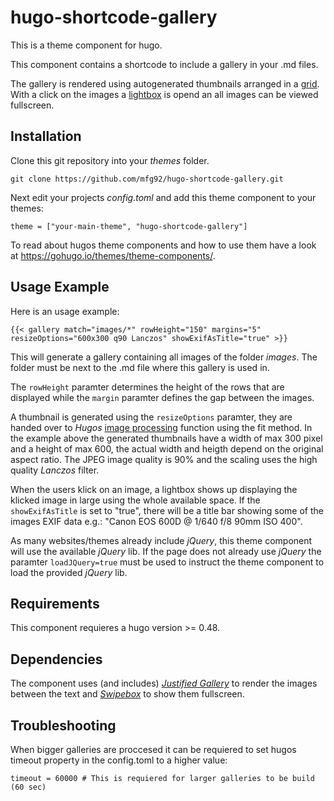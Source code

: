 # hugo-shortcode-gallery

This is a theme component for hugo. 

This component contains a shortcode to include a gallery in your .md files.

The gallery is rendered using autogenerated thumbnails arranged in a 
[grid](http://miromannino.github.io/Justified-Gallery/). With a click on the images 
a [lightbox](http://brutaldesign.github.io/swipebox/) is opend an all images can be 
viewed fullscreen.

## Installation

Clone this git repository into your *themes* folder. 

```
git clone https://github.com/mfg92/hugo-shortcode-gallery.git
```

Next edit your projects 
*config.toml* and add this theme component to your themes:

```
theme = ["your-main-theme", "hugo-shortcode-gallery"]
```

To read about hugos theme components and how to use them have a look at 
https://gohugo.io/themes/theme-components/.


## Usage Example

Here is an usage example:

```
{{< gallery match="images/*" rowHeight="150" margins="5" resizeOptions="600x300 q90 Lanczos" showExifAsTitle="true" >}}
```

This will generate a gallery containing all images of the folder *images*.
The folder must be next to the .md file where this gallery is used in.

The `rowHeight` paramter determines the height of the rows that are displayed while the 
`margin` paramter defines the gap between the images.

A thumbnail is generated using the `resizeOptions` paramter, they are handed over 
to *Hugos* [image processing](https://gohugo.io/content-management/image-processing/) 
function using the fit method. In the example above the generated thumbnails have a width of max 300 pixel and 
a height of max 600, the actual width and heigth depend on the original aspect ratio. The JPEG image quality is 90% and the 
scaling uses the high quality *Lanczos* filter.

When the users klick on an image, a lightbox shows up displaying the klicked image in large using the whole available space.
If the `showExifAsTitle` is set to "true", there will be a title bar showing some of the images EXIF data e.g.: "Canon EOS 600D @ 1/640 f/8 90mm ISO 400".

As many websites/themes already include *jQuery*, this theme component will use the available *jQuery* lib.
If the page does not already use *jQuery* the paramter `loadJQuery=true` must be used to 
instruct the theme component to load the provided *jQuery* lib.

## Requirements

This component requieres a hugo version >= 0.48.

## Dependencies

The component uses (and includes) [*Justified Gallery*](http://miromannino.github.io/Justified-Gallery/)
to render the images between the text and [*Swipebox*](http://brutaldesign.github.io/swipebox/)
to show them fullscreen.

## Troubleshooting

When bigger galleries are proccesed it can be requiered to set hugos timeout property in the config.toml to a higher value:
```
timeout = 60000 # This is requiered for larger galleries to be build (60 sec)
```